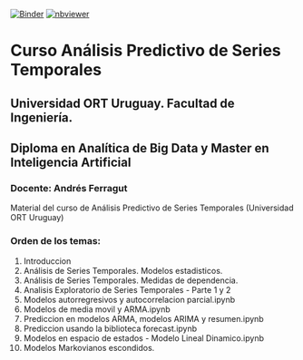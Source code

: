 [![Binder](https://mybinder.org/badge_logo.svg)](https://mybinder.org/v2/gh/aferragu/curso_series_temporales/HEAD)
[![nbviewer](https://raw.githubusercontent.com/jupyter/design/master/logos/Badges/nbviewer_badge.svg)](https://nbviewer.jupyter.org/github/aferragu/curso_series_temporales/tree/master/)

# Curso Análisis Predictivo de Series Temporales

## Universidad ORT Uruguay. Facultad de Ingeniería. 

## Diploma en Analítica de Big Data y Master en Inteligencia Artificial

### Docente: Andrés Ferragut

Material del curso de Análisis Predictivo de Series Temporales (Universidad ORT Uruguay)


### Orden de los temas:

 1. Introduccion
 2. Análisis de Series Temporales. Modelos estadisticos.
 3. Análisis de Series Temporales. Medidas de dependencia.
 4. Analisis Exploratorio de Series Temporales - Parte 1 y 2
 5. Modelos autorregresivos y autocorrelacion parcial.ipynb
 6. Modelos de media movil y ARMA.ipynb
 7. Prediccion en modelos ARMA, modelos ARIMA y resumen.ipynb
 8. Prediccion usando la biblioteca forecast.ipynb
 9. Modelos en espacio de estados - Modelo Lineal Dinamico.ipynb
 10. Modelos Markovianos escondidos.

